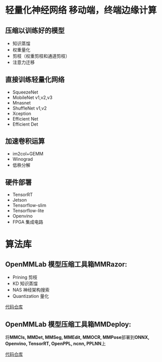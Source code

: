 # 轻量化神经网络 移动端，终端边缘计算
## 压缩以训练好的模型
- 知识蒸馏
- 权重量化
- 剪枝（权重剪枝和通道剪枝）
- 注意力迁移
## 直接训练轻量化网络
- SqueezeNet
- MobileNet v1,v2,v3
- Mnasnet
- ShuffleNet v1,v2
- Xception
- Efficient Net
- Efficient Det
## 加速卷积运算
- im2col+GEMM
- Winograd
- 低秩分解
## 硬件部署
- TensorRT
- Jetson
- Tensorflow-slim
- Tensorflow-lite
- Openvino
- FPGA 集成电路

# 算法库
## OpenMMLab 模型压缩工具箱MMRazor:
- Prining 剪枝
- KD 知识蒸馏
- NAS 神经架构搜索
- Quantization 量化

[代码仓库](https://github.com/open-mmlab/mmrazor)

## OpenMMLab 模型压缩工具箱MMDeploy:
将**MMCls, MMDet, MMSeg, MMEdit, MMOCR, MMPose**部署到**ONNX, Openvino, TensorRT, OpenPPL, ncnn, PPLNN**上

[代码仓库](https://github.com/open-mmlab/mmdeploy)
